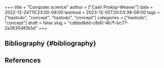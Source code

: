 +++
title = "Computer science"
author = ["Cash Prokop-Weaver"]
date = 2022-12-24T15:23:00-08:00
lastmod = 2023-12-05T20:03:38-08:00
tags = ["hastodo", "concept", "hastodo", "concept"]
categories = ["hastodo", "concept"]
draft = false
slug = "cdbbd8dd-c8d0-4b7f-bc77-2a3635481b5d"
+++

## Bibliography {#bibliography}

## References

<style>.csl-entry{text-indent: -1.5em; margin-left: 1.5em;}</style><div class="csl-bib-body">
</div>
